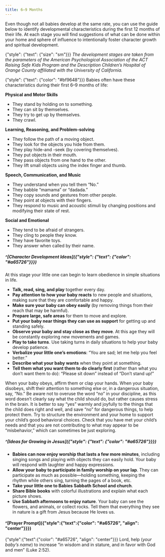 ```yaml
---
title: 6–9 Months
---
```


Even though not all babies develop at the same rate, you can use the guide below to identify developmental characteristics during the first 12 months of their life. At each stage you will find suggestions of what can be done within your home and sphere of influence to intentionally foster character growth and spiritual development.

{"style": {"text": {"size": "sm"}}}
_The development stages are taken from the parameters of the American Psychological Association of the ACT Raising Safe Kids Program and the Description Children’s Hospital of Orange County affiliated with the University of California._

{"style": {"text": {"color": "#bf9648"}}}
Babies often have these characteristics during their first 6–9 months of life:

**Physical and Motor Skills**

+ They stand by holding on to something.
+ They can sit by themselves.
+ They try to get up by themselves.
+ They crawl.

**Learning, Reasoning, and Problem-solving**

+ They follow the path of a moving object.
+ They look for the objects you hide from them.
+ They play hide-and -seek (by covering themselves).
+ They put objects in their mouth.
+ They pass objects from one hand to the other.
+ They lift small objects using the index finger and thumb.

**Speech, Communication, and Music**

+ They understand when you tell them “No.”
+ They babble “mamama” or “dadada.”
+ They copy sounds and gestures from other people.
+ They point at objects with their fingers.
+ They respond to music and acoustic stimuli by changing positions and modifying their state of rest.

**Social and Emotional**

+ They tend to be afraid of strangers.
+ They cling to people they know.
+ They have favorite toys.
+ They answer when called by their name.

##### ^[Character Development Ideas]({"style": {"text": {"color": "#a65726"}}})

At this stage your little one can begin to learn obedience in simple situations in life.

+ **Talk, read, sing, and play** together every day.
+ **Pay attention to how your baby reacts** to new people and situations, making sure that they are comfortable and happy.
+ **Make sure your baby can obey easily** (by removing things from their reach that may be harmful).
+ **Prepare large, safe areas** for them to move and explore.
+ **Put your baby near things they can use as support** for getting up and standing safely.
+ **Observe your baby and stay close as they move**. At this age they will be constantly exploring new movements and games.
+ **Play to take turns**. Use taking turns in daily situations to help your baby develop patience.
+ **Verbalize your little one’s emotions**: “You are sad; let me help you feel better.”
+ **Describe what your baby wants** when they point at something.
+ **Tell them what you want them to do clearly first** (rather than what you don’t want them to do): “Please sit down” instead of “Don’t stand up!”

When your baby obeys, affirm them or clap your hands. When your baby disobeys, shift their attention to something else or, in a dangerous situation, say, “No.” Be aware not to overuse the word “no” in your discipline, as this word doesn’t clearly say what the child should do, but rather causes stress in the brain. It is better to say “yes” warmly and joyfully to the things that the child does right and well, and save “no” for dangerous things, to help protect them. Try to structure the environment and your home to support your child’s good behavioral choices. Check that you have met your child’s needs and that you are not contributing to what may appear to be “misbehavior,” which can sometimes be just exploring.

##### ^[Ideas for Growing in Jesus]({"style": {"text": {"color": "#a65726"}}})

+ **Babies can now enjoy worship that lasts a few more minutes**, including singing songs and playing with objects they can easily hold. Your baby will respond with laughter and happy expressions.
+ **Allow your baby to participate in family worship on your lap**. They can participate as much as possible—holding something, keeping the rhythm while others sing, turning the pages of a book, etc.
+ **Take your little one to Babies Sabbath School and church**.
+ **Share Bible books** with colorful illustrations and explain what each picture shows.
+ **Use Sabbath afternoons to enjoy nature**. Your baby can see the flowers, and animals, or collect rocks. Tell them that everything they see in nature is a gift from Jesus because He loves us.

#### ^[Prayer Prompt]({"style":{"text":{"color": "#a65726", "align": "center"}}})

{"style":{"text":{"color": "#a65726", "align": "center"}}}
Lord, help (_your baby’s name_) to increase “in wisdom and in stature, and in favor with God and men” (Luke 2:52).